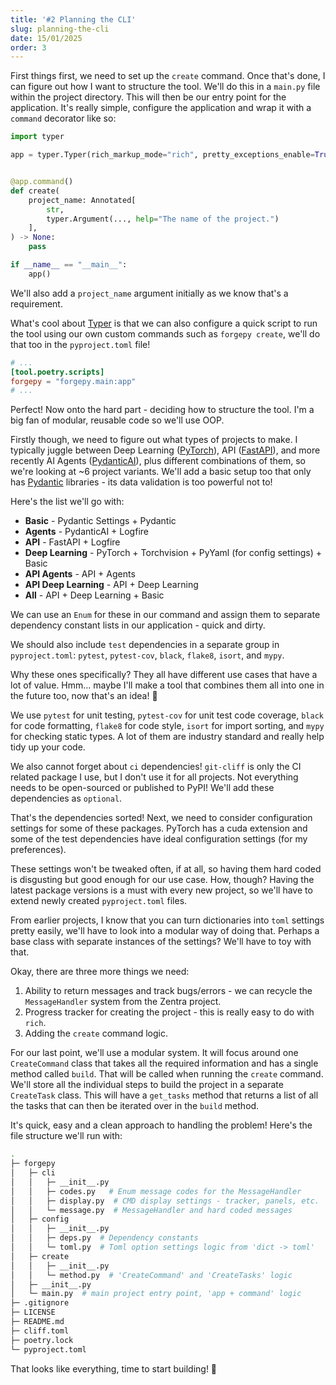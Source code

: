 ```yaml
---
title: '#2 Planning the CLI'
slug: planning-the-cli
date: 15/01/2025
order: 3
---
```

First things first, we need to set up the `create` command. Once that's done, I can figure out how I want to structure the tool. We'll do this in a `main.py` file within the project directory. This will then be our entry point for the application. It's really simple, configure the application and wrap it with a `command` decorator like so:

```python
import typer

app = typer.Typer(rich_markup_mode="rich", pretty_exceptions_enable=True)


@app.command()
def create(
    project_name: Annotated[
        str, 
        typer.Argument(..., help="The name of the project.")
    ],
) -> None:
    pass

if __name__ == "__main__":
    app()
```

We'll also add a `project_name` argument initially as we know that's a requirement.

What's cool about [Typer](https://typer.tiangolo.com/) is that we can also configure a quick script to run the tool using our own custom commands such as `forgepy create`, we'll do that too in the `pyproject.toml` file!

```toml
# ...
[tool.poetry.scripts]
forgepy = "forgepy.main:app"
# ...
```

Perfect! Now onto the hard part - deciding how to structure the tool. I'm a big fan of modular, reusable code so we'll use OOP.

Firstly though, we need to figure out what types of projects to make. I typically juggle between Deep Learning ([PyTorch](https://pytorch.org/)), API ([FastAPI](https://fastapi.tiangolo.com/)), and more recently AI Agents ([PydanticAI](https://ai.pydantic.dev/)), plus different combinations of them, so we're looking at ~6 project variants. We'll add a basic setup too that only has [Pydantic](https://docs.pydantic.dev/latest/) libraries - its data validation is too powerful not to!

Here's the list we'll go with:

- **Basic** - Pydantic Settings + Pydantic
- **Agents** - PydanticAI + Logfire
- **API** - FastAPI + Logfire
- **Deep Learning** - PyTorch + Torchvision + PyYaml (for config settings) + Basic
- **API Agents** - API + Agents
- **API Deep Learning** - API + Deep Learning
- **All** - API + Deep Learning + Basic

We can use an `Enum` for these in our command and assign them to separate dependency constant lists in our application - quick and dirty.

We should also include `test` dependencies in a separate group in `pyproject.toml`: `pytest`, `pytest-cov`, `black`, `flake8`, `isort`, and `mypy`.

Why these ones specifically? They all have different use cases that have a lot of value. Hmm... maybe I'll make a tool that combines them all into one in the future too, now that's an idea! 🤔

We use `pytest` for unit testing, `pytest-cov` for unit test code coverage, `black` for code formatting, `flake8` for code style, `isort` for import sorting, and `mypy` for checking static types. A lot of them are industry standard and really help tidy up your code.

We also cannot forget about `ci` dependencies! `git-cliff` is only the CI related package I use, but I don't use it for all projects. Not everything needs to be open-sourced or published to PyPI! We'll add these dependencies as `optional`.

That's the dependencies sorted! Next, we need to consider configuration settings for some of these packages. PyTorch has a cuda extension and some of the test dependencies have ideal configuration settings (for my preferences).

These settings won't be tweaked often, if at all, so having them hard coded is disgusting but good enough for our use case. How, though? Having the latest package versions is a must with every new project, so we'll have to extend newly created `pyproject.toml` files.

From earlier projects, I know that you can turn dictionaries into `toml` settings pretty easily, we'll have to look into a modular way of doing that. Perhaps a base class with separate instances of the settings? We'll have to toy with that.

Okay, there are three more things we need:

1. Ability to return messages and track bugs/errors - we can recycle the `MessageHandler` system from the Zentra project.
2. Progress tracker for creating the project - this is really easy to do with `rich`.
3. Adding the `create` command logic.

For our last point, we'll use a modular system. It will focus around one `CreateCommand` class that takes all the required information and has a single method called `build`. That will be called when running the `create` command. We'll store all the individual steps to build the project in a separate `CreateTask` class. This will have a `get_tasks` method that returns a list of all the tasks that can then be iterated over in the `build` method.

It's quick, easy and a clean approach to handling the problem! Here's the file structure we'll run with:

```bash
.
├─ forgepy
│   ├─ cli
│   │   ├─ __init__.py
│   │   ├─ codes.py   # Enum message codes for the MessageHandler
│   │   ├─ display.py  # CMD display settings - tracker, panels, etc.
│   │   └─ message.py  # MessageHandler and hard coded messages
│   ├─ config
│   │   ├─ __init__.py
│   │   ├─ deps.py  # Dependency constants
│   │   └─ toml.py  # Toml option settings logic from 'dict -> toml'
│   ├─ create
│   │   ├─ __init__.py
│   │   └─ method.py  # 'CreateCommand' and 'CreateTasks' logic
│   ├─ __init__.py
│   └─ main.py  # main project entry point, 'app + command' logic
├─ .gitignore
├─ LICENSE
├─ README.md
├─ cliff.toml
├─ poetry.lock
└─ pyproject.toml
```

That looks like everything, time to start building! 🚀
